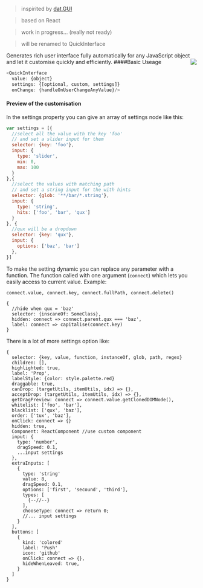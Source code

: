 > inspirited by [dat.GUI]

> based on React

> work in progress... (really not ready)

> will be renamed to QuickInterface

Generates rich user interface fully automatically for any JavaScript object and let it customise quickly and efficiently.
<img align="right" src="http://i.imgur.com/HfxSNTu.png">
####Basic Useage
```javascript
<QuickInterface
  value: {object}
  settings: {[optional, custom, settings]}
  onChange: {handleOnUserChangeAnyValue}/>
```

#### Preview of the customisation

In the settings property you can give an array of settings node like this:
```javascript
var settings = [{
  //select all the value with the key 'foo' 
  // and set a slider input for them
  selector: {key: 'foo'},
  input: {
    type: 'slider',
    min: 0,
    max: 100
  }
},{
  //select the values with matching path 
  // and set a string input for the with hints
  selector: {glob: '**/bar/*.string'},
  input: {
    type: 'string',
    hits: ['foo', 'bar', 'qux']
  }
}, {
  //qux will be a dropdown
  selector: {key: 'qux'},
  input: {
    options: ['baz', 'bar']
  },
}]
```
To make the setting dynamic you can replace any parameter with a function.
The function called with one argument (```connect```) which lets you easily access to current value. Example:
```javasctipt
connect.value, connect.key, connect.fullPath, connect.delete()

{
  //hide when qux = 'baz'
  selector: {inscaneOf: SomeClass},
  hidden: connect => connect.parent.qux === 'baz',
  label: connect => capitalise(connect.key)
}
```
There is a lot of more settings option like:
```javasctipt
{
  selector: {key, value, function, instanceOf, glob, path, regex}
  children: [],
  highlighted: true,
  label: 'Prop',
  labelStyle: {color: style.palette.red}
  draggable: true,
  canDrop: (targetUtils, itemUtils, idx) => {},
  acceptDrop: (targetUtils, itemUtils, idx) => {},
  getDragPreview: connect => connect.value.getClonedDOMNode(),
  whitelist: ['foo', 'bar'],
  blacklist: ['qux', 'baz'],
  order: ['tux', 'baz'],
  onClick: connect => {}
  hidden: true,
  Component: ReactComponent //use custom component
  input: {
    type: 'number',
    dragSpeed: 0.1,
    ...input settings
  },
  extraInputs: [
    {
      type: 'string'
      value: 8,
      dragSpeed: 0.1,
      options: ['first', 'secound', 'third'],
      types: [
        {--//--}
      ],
      chooseType: connect => return 0;
      //... input settings
    }
  ],
  buttons: [
    {
      kind: 'colored'
      label: 'Push'
      icon: 'github'
      onClick: connect => {},
      hideWhenLeaved: true,
    }
  ]
}
```

[dat.GUI]:https://github.com/dataarts/dat.gui
